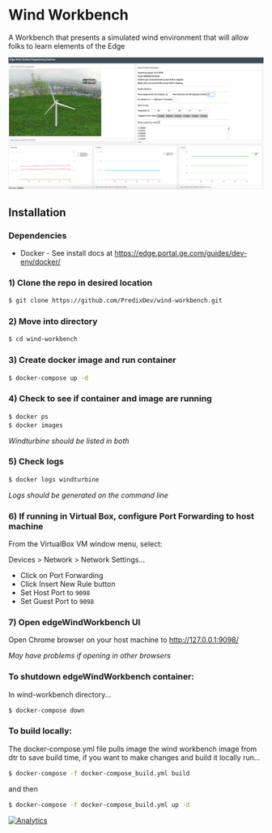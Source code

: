 # Wind Workbench
A Workbench that presents a simulated wind environment that will allow folks to learn elements of the Edge


![Happy Day](/assets/BadScreenCaptureOfEdgeWindWorkbench.png?raw=true "Workbench")

## Installation


### Dependencies

- Docker - See install docs at  https://edge.portal.ge.com/guides/dev-env/docker/

### 1) Clone the repo in desired location

```bash
$ git clone https://github.com/PredixDev/wind-workbench.git
```

### 2) Move into directory

```bash
$ cd wind-workbench
```

### 3) Create docker image and run container

```bash
$ docker-compose up -d
```

### 4) Check to see if container and image are running

```bash
$ docker ps
$ docker images
```

*Windturbine should be listed in both*

### 5) Check logs

```bash
$ docker logs windturbine
```

*Logs should be generated on the command line*

### 6) If running in Virtual Box, configure Port Forwarding to host machine

From the VirtualBox VM window menu, select:

Devices > Network > Network Settings...

- Click on Port Forwarding
- Click Insert New Rule button
- Set Host Port to `9098`
- Set Guest Port to `9098`

### 7) Open edgeWindWorkbench UI

Open Chrome browser on your host machine to http://127.0.0.1:9098/

*May have problems if opening in other browsers*

### To shutdown edgeWindWorkbench container:

In wind-workbench directory...
```bash
$ docker-compose down
```

### To build locally:

The docker-compose.yml file pulls image the wind workbench image from dtr to save build time,
if you want to make changes and build it locally run...
```bash
$ docker-compose -f docker-compose_build.yml build
```
and then
```bash
$ docker-compose -f docker-compose_build.yml up -d
```

[![Analytics](https://ga-beacon.appspot.com/UA-82773213-1/wind-workbench/readme?pixel)](https://github.com/PredixDev)
